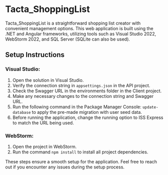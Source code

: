 # Tacta_ShoppingList

Tacta_ShoppingList is a straightforward shopping list creator with convenient management options. This web application is built using the .NET and Angular frameworks, utilizing tools such as Visual Studio 2022, WebStorm 2022, and SQL Server (SQLite can also be used).

## Setup Instructions

### Visual Studio:

1. Open the solution in Visual Studio.
2. Verify the connection string in `appsettings.json` in the API project.
3. Check the Swagger URL in the environments folder in the Client project.
4. Make any necessary changes to the connection string and Swagger URL.
5. Run the following command in the Package Manager Console: `update-database` to apply the pre-made migration with user seed data.
6. Before running the application, change the running option to ISS Express to match the URL being used.

### WebStorm:

1. Open the project in WebStorm.
2. Run the command `npm install` to install all project dependencies.

These steps ensure a smooth setup for the application. Feel free to reach out if you encounter any issues during the setup process.
